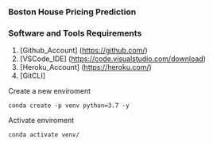 ### Boston House Pricing Prediction

### Software and Tools Requirements

1. [Github_Account] (https://github.com/)
2. [VSCode_IDE] (https://code.visualstudio.com/download)
3. [Heroku_Account] (https://heroku.com/)
4. [GitCLI]

Create a new enviroment

```
conda create -p venv python=3.7 -y
```

Activate enviroment

```
conda activate venv/
```
